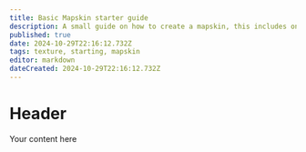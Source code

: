 ```yaml
---
title: Basic Mapskin starter guide
description: A small guide on how to create a mapskin, this includes only textures.
published: true
date: 2024-10-29T22:16:12.732Z
tags: texture, starting, mapskin
editor: markdown
dateCreated: 2024-10-29T22:16:12.732Z
---
```


# Header
Your content here